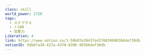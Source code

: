 ```yaml
---
class: skill
world_power: 1720
tags:
  - ステプラス
  - ＋100
  - 攻撃力
Liberation: 4
link: https://www.notion.so/1-50b87a39437a4370839690366def30db
notionID: 50b87a39-437a-4370-8396-90366def30db
---
```

